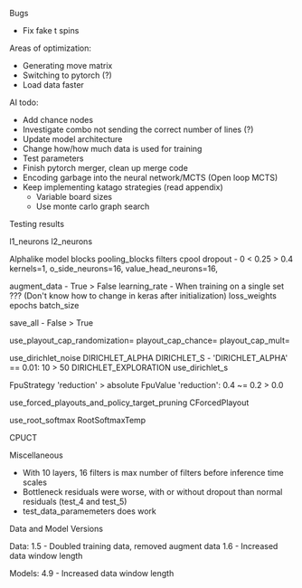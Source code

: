 Bugs
 - Fix fake t spins

Areas of optimization:
 - Generating move matrix
 - Switching to pytorch (?)
 - Load data faster

AI todo:
 - Add chance nodes
 - Investigate combo not sending the correct number of lines (?)
 - Update model architecture
 - Change how/how much data is used for training
 - Test parameters
 - Finish pytorch merger, clean up merge code
 - Encoding garbage into the neural network/MCTS (Open loop MCTS)
 - Keep implementing katago strategies (read appendix)
     - Variable board sizes
     - Use monte carlo graph search

Testing results

l1_neurons
l2_neurons

Alphalike model
blocks
pooling_blocks
filters
cpool
dropout
    - 0 < 0.25 > 0.4
kernels=1,
o_side_neurons=16,
value_head_neurons=16,

augment_data
    - True > False
learning_rate
    - When training on a single set ??? (Don't know how to change in keras after initialization)
loss_weights
epochs
batch_size

save_all
    - False > True

use_playout_cap_randomization=
playout_cap_chance=
playout_cap_mult=

use_dirichlet_noise
DIRICHLET_ALPHA
DIRICHLET_S
    - 'DIRICHLET_ALPHA' == 0.01: 10 > 50
DIRICHLET_EXPLORATION
use_dirichlet_s

FpuStrategy
    'reduction' > absolute
FpuValue
    'reduction': 0.4 ~= 0.2 > 0.0

use_forced_playouts_and_policy_target_pruning
CForcedPlayout

use_root_softmax
RootSoftmaxTemp

CPUCT

Miscellaneous
 - With 10 layers, 16 filters is max number of filters before inference time scales
 - Bottleneck residuals were worse, with or without dropout than normal residuals (test_4 and test_5)
 - test_data_paramemeters does work



Data and Model Versions

Data:
1.5 - Doubled training data, removed augment data
1.6 - Increased data window length

Models:
4.9 - Increased data window length
